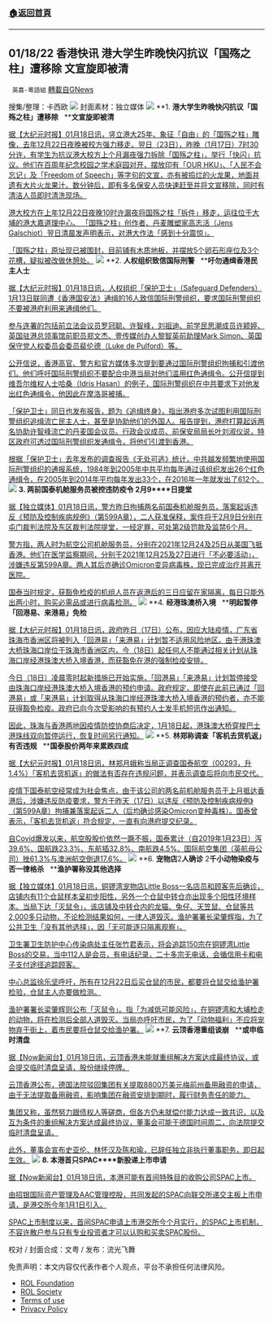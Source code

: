 ###  [:house:返回首頁](https://github.com/ourhimalayas/txt)
---


## 01/18/22 香港快讯 港大学生昨晚快闪抗议「国殇之柱」遭移除 文宣旋即被清
` 英喜-粵語組` [轉載自GNews](https://gnews.org/zh-hans/1876866/)

搜集/整理：卡西欧
![](https://assets.gnews.org/wp-content/uploads/2022/01/0118fenmian.jpg)
封面素材：独立媒体
![](https://assets.gnews.org/wp-content/uploads/2022/01/Screen-Shot-2022-01-18-at-1.03.12-PM.png)
**1. ****港大学生昨晚快闪抗议「国殇之柱」遭移除****   ****文宣旋即被清**

[据【大纪元时报】01月18日讯，竖立港大25年、象征「自由」的「国殇之柱」雕像，去年12月22日夜晚被校方强力移走。翌日（23日），昨晚（1月17日）7时30分许，有学生为抗议港大校方上个月漏夜强力拆除「国殇之柱」，举行「快闪」抗议。他们在百周年纪念校园之学术庭园对开，摆放印有「OUR HKU」、「人民不会忘记」及「Freedom of Speech」等字句的文宣，亦有被捣烂的火龙果，地面并遗有大片火龙果汁。数分钟后，即有多名保安人员快速赶至并将文宣移除，同时有清洁人员即时清洗现场。](https://hk.epochtimes.com/news/2022-01-18/74777362)

[港大校方在上年12月22日夜晚10时许漏夜将国殇之柱「拆件」移走，运往位于大埔的港大嘉道理中心。 「国殇之柱」创作者、丹麦雕塑家高志活（Jens Galschiot）翌日清晨发声明表示，对港大作法「感到十分震惊」。](https://hk.epochtimes.com/news/2022-01-18/74777362)

[「国殇之柱」原址现已被围封，目前铺有木质地板，并摆放5个卵石形座位及3个花槽，疑拟被改做休憩处。](https://hk.epochtimes.com/news/2022-01-18/74777362)
![](https://assets.gnews.org/wp-content/uploads/2022/01/Screen-Shot-2022-01-18-at-1.03.20-PM.png)
**2. ****人权组织致信国际刑警****   ****吁勿通缉香港民主人士**

[据【大纪元时报】01月18日讯，人权组织「保护卫士」（Safeguard Defenders）1月13日联同遭《香港国安法》通缉的16人致信国际刑警组织，要求国际刑警组织不要被港府利用来通缉他们。](https://hk.epochtimes.com/news/2022-01-18/61487557)

[参与连署的包括前立法会议员罗冠聪、许智峰，刘祖迪、前学民思潮成员许颖婷、英国驻港总领事馆前职员郑文杰、壹传媒创办人黎智英前助理Mark Simon、英国保守党人权委员会委员裴伦德（Luke de Pulford）等。](https://hk.epochtimes.com/news/2022-01-18/61487557)

[公开信说，香港高官、警方和官方媒体多次提到要通过国际刑警组织拘捕和引渡他们。他们呼吁国际刑警组织不要配合中港当局对他们滥用红色通缉令。公开信提到维吾尔维权人士哈桑（Idris Hasan）的例子，国际刑警组织在中共要求下对他发出红色通缉令，他因此在摩洛哥被捕。](https://hk.epochtimes.com/news/2022-01-18/61487557)

[「保护卫士」同日也发布报告，题为《追缉终身》，指出港府多次试图利用国际刑警组织追缉流亡民主人士，甚至是协助他们的外国人。报告提到，港府打算起诉两名协助许智峰流亡的丹麦国会议员。行政会议成员、前保安局局长叶刘淑仪说，特区政府可透过国际刑警组织发通缉令，将他们引渡到香港。](https://hk.epochtimes.com/news/2022-01-18/61487557)

[根据「保护卫士」去年发布的调查报告《无处可逃》统计，中共越发频繁地使用国际刑警组织的通报系统，1984年到2005年中共平均每年通过该组织发出26个红色通缉令，在2005年到2014年平均每年发出33个，在2016年一年就发出了612个。](https://hk.epochtimes.com/news/2022-01-18/61487557)
![](https://assets.gnews.org/wp-content/uploads/2022/01/Screen-Shot-2022-01-18-at-1.03.33-PM.png)
**3. ****两前国泰机舱服务员被控违防疫令**** 2****月****9****日提堂**

[据【独立媒体】01月18日讯，警方昨日拘捕两名前国泰机舱服务员，落案起诉违反《预防及控制疾病规例》（第599A章），二人获准保释，案件将于2月9日分别在屯门裁判法院及东区裁判法院提堂，一经定罪，可处第2级罚款及监禁6个月。](https://www.inmediahk.net/node/政經/兩前國泰機艙服務員被控違防疫令-2月9日提堂)

[警方指，两人时为航空公司机舱服务员，分别在2021年12月24及25日从美国飞抵香港。他们在医学监察期间，分别于2021年12月25及27日进行「不必要活动」，涉嫌违反第599A章。两人其后亦确诊Omicron变异病毒株，现已完成治疗并离开医院。](https://www.inmediahk.net/node/政經/兩前國泰機艙服務員被控違防疫令-2月9日提堂)

[国泰当时规定，获豁免检疫的机组人员在返港后的三日应留在家隔离，每日只能外出两小时，购买必需品或进行病毒检测。](https://www.inmediahk.net/node/政經/兩前國泰機艙服務員被控違防疫令-2月9日提堂)
![](https://assets.gnews.org/wp-content/uploads/2022/01/Screen-Shot-2022-01-18-at-1.03.41-PM.png)
**4. ****经港珠澳桥入境****   ****明起暂停「回港易、来港易」免检**

[据【大纪元时报】01月18日讯，政府昨日（17日）公布，因应大陆疫情，广东省珠海市香洲区将被列入「回港易」「来港易」计划暂不适用风险地区。由于港珠澳大桥珠海口岸位于珠海市香洲区内，今（18日）起任何人不能通过相关计划从珠海口岸经港珠澳大桥入境香港，而获豁免在港的强制检疫安排。](https://hk.epochtimes.com/news/2022-01-18/60041562)

[今日（18日）凌晨零时起新措施已开始实施，「回港易」「来港易」计划暂停接受由珠海口岸经港珠澳大桥入境香港的预约申请。政府规定，即使在此前已通过「回港易」或「来港易」计划取得从珠海口岸经港珠澳大桥入境香港的预约者，亦不能获得豁免检疫。政府已向今次受影响的有预约人士发手机短讯作出通知。](https://hk.epochtimes.com/news/2022-01-18/60041562)

[因此，珠海与香港两地因疫情防控协商后决定，1月18日起，港珠澳大桥穿梭巴士港珠线双向暂停运行，恢复时间另行通知。](https://hk.epochtimes.com/news/2022-01-18/60041562)
![](https://assets.gnews.org/wp-content/uploads/2022/01/Screen-Shot-2022-01-18-at-1.03.51-PM.png)
**5. ****林郑称调查「客机去货机返」有否违规****   ****国泰股价两年来累跌四成**

[据【大纪元时报】01月18日讯，林郑月娥称当局正调查国泰航空（00293，升1.4%）「客机去货机返」的做法有否存在违规问题，并表示调查后将向市民交代。](https://hk.epochtimes.com/news/2022-01-18/42262687)

[疫情下国泰航空经常成为社会焦点，由于该公司的两名前机舱服务员于上月抵达香港后，涉嫌违反防疫要求，警方于昨天（17日）以违反《预防及控制疾病规例》（第599A章）拘捕兼落案起诉二人（后均确诊感染Omicron变种毒株）。国泰曾表示，「客机去货机返」符合规定，一直有向港府提交纪录。](https://hk.epochtimes.com/news/2022-01-18/42262687)

[自Covid爆发以来，航空股股价依然一蹶不振，国泰累计（自2019年1月23日）泻39.6%、国航跌23.3%、东航插32.8%、南航跌4.5%、国际航空集团（英航母公司）挫61.3%与澳洲航空倒退17.6%。](https://hk.epochtimes.com/news/2022-01-18/42262687)
![](https://assets.gnews.org/wp-content/uploads/2022/01/Screen-Shot-2022-01-18-at-1.04.01-PM.png)
**6. ****宠物店****2****人确诊**** 2****千小动物染疫与否一律格杀****   ****渔护署称没其他选择**

[据【独立媒体】01月18日讯，铜锣湾宠物店Little Boss一名店员和顾客先后确诊，店铺内有11个仓鼠样本呈初步阳性，另外一个仓鼠中转仓亦出现多个阳性环境样本。当局下达「灭鼠令」，该店铺及中转仓内的龙猫、兔仔、天笠鼠、仓鼠等共2,000多只动物，不论检测结果如何，一律人道毁灭。渔护署署长梁肇辉指，为了公共卫生「没有其他选择」，因「无可能逐只隔离观察」。](https://www.inmediahk.net/node/政經/寵物店2人確診-2千小動物染疫與否一律格殺-漁護署稱沒其他選擇)

[卫生署卫生防护中心传染病处主任张竹君表示，将会追踪150宗在铜锣湾Little Boss的交易，当中112人是会员，有电话纪录，二十多宗无电话，会循信用卡和电子支付途径追踪顾客。](https://www.inmediahk.net/node/政經/寵物店2人確診-2千小動物染疫與否一律格殺-漁護署稱沒其他選擇)

[中心总监徐乐坚呼吁，所有在12月22日后买仓鼠的市民，都要将仓鼠交给渔护署检验，仓鼠主人亦要做检测。](https://www.inmediahk.net/node/政經/寵物店2人確診-2千小動物染疫與否一律格殺-漁護署稱沒其他選擇)

[渔护署署长梁肇辉则公布「灭鼠令」。指「为减低可能风险」，在铜锣湾和大埔检走的动物，将在检测后全部人道毁灭。当局亦呼吁市民，为了「动物福利」不应将宠物弃于街上，着市民要将仓鼠交给渔护署。](https://www.inmediahk.net/node/政經/寵物店2人確診-2千小動物染疫與否一律格殺-漁護署稱沒其他選擇)
![](https://assets.gnews.org/wp-content/uploads/2022/01/Screen-Shot-2022-01-18-at-1.04.12-PM.png)
**7. ****云顶香港重组谈崩****   ****或申临时清盘**

[据【Now新闻台】01月18日讯，云顶香港未能就重组解决方案达成最终协议，或会提交临时清盘呈请，股份继续停牌。](https://news.now.com/home/finance/player?newsId=463605)

[云顶香港公布，德国法院驳回集团有关提取8800万美元梅前州备用融资的申请，由于无法提取备用融资，影响集团在融资安排到期时，履行财务责任的能力。](https://news.now.com/home/finance/player?newsId=463605)

[集团又称，虽然努力跟债权人等磋商，但各方仍未就偿付能力达成一致共识，以及互为条件的重组解决方案达成最终协议，董事会可能于德国时间周二，向法院提交临时清盘呈请。](https://news.now.com/home/finance/player?newsId=463605)

[此外，董事会宣布史亚伦、林怀汉及陈和瑜，已辞任独立非执行董事职务，即日起生效。](https://news.now.com/home/finance/player?newsId=463605)
![](https://assets.gnews.org/wp-content/uploads/2022/01/Screen-Shot-2022-01-18-at-1.04.21-PM.png)
**8. ****本港首只****SPAC****新股递上市申请**

[据【Now新闻台】01月18日讯，本港可能有首间特殊目的收购公司SPAC上市。](https://news.now.com/home/finance/player?newsId=463561)

[由招银国际资产管理及AAC管理控股，共同发起的SPAC向联交所递交主板上市申请，是港交所今年1月1日引入。](https://news.now.com/home/finance/player?newsId=463561)

[SPAC上市制度以来，首间SPAC申请上市港交所今个月实行，的SPAC上市机制，不容许散户参与只有专业投资者才可以认购和买卖SPAC股份。](https://news.now.com/home/finance/player?newsId=463561)

校对 / 封面合成：文粤 / 发布：流光飞舞

 

免责声明：本文内容仅代表作者个人观点，平台不承担任何法律风险。

- [ROL Foundation](https://rolfoundation.org/)
- [ROL Society](https://rolsociety.org/)
- [Terms of use](https://gnews.org/terms-of-use-3/)
- [Privacy Policy](https://gnews.org/privacy-policy/)
